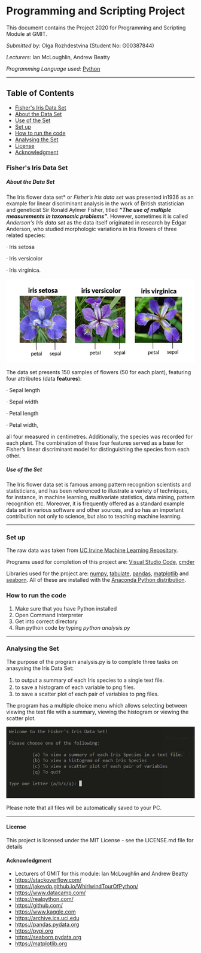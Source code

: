# Programming and Scripting Project

This document contains the Project 2020 for Programming and Scripting Module at GMIT. 

*Submitted by:* Olga Rozhdestvina (Student No: G00387844) 

*Lecturers:* Ian McLoughlin, Andrew Beatty 

*Programming Language used:* [Python](https://www.python.org/)

------

## Table of Contents

* [Fisher's Iris Data Set](https://github.com/olgarozhdestvina/pands-project#fisher's-iris-data-set)
* [About the Data Set](https://github.com/olgarozhdestvina/pands-project#about-the-data-set)
* [Use of the Set](https://github.com/olgarozhdestvina/pands-project#use-of-the-set)
* [Set up](https://github.com/olgarozhdestvina/pands-project#set-up)
* [How to run the code](https://github.com/olgarozhdestvina/pands-project#how-to-run-the-code)
* [Analysing the Set](https://github.com/olgarozhdestvina/pands-project#analysing-the-set)
* [License](https://github.com/olgarozhdestvina/pands-project#license)
* [Acknowledgment](https://github.com/olgarozhdestvina/pands-project#acknowledgment)


### Fisher's Iris Data Set

##### About the Data Set

The Iris flower data set* or *Fisher’s Iris data set* was presented in1936 as an example for linear discriminant analysis in the work of British statistician and geneticist Sir Ronald Aylmer Fisher, titled __*“The use of multiple measurements in taxonomic problems”*__. However, sometimes it is called *Anderson's Iris data set*  as the data itself originated in research by Edgar Anderson, who studied morphologic variations in Iris flowers of three related species: 

·   Iris setosa

·   Iris versicolor 

·   Iris virginica. 

  ![](https://raw.githubusercontent.com/olgarozhdestvina/pands-project/master/Used%20Images/iris-species.jpg)

 The data set presents 150 samples of flowers (50 for each plant), featuring four attributes (data **features**):

·   Sepal length

·   Sepal width

·   Petal length

·   Petal width,

all four measured in centimetres. Additionally, the species was recorded for each plant. The combination of these four features served as a base for Fisher’s linear discriminant model for distinguishing the species from each other. 

 

##### Use of the Set

The Iris flower data set is famous among pattern recognition scientists and statisticians, and has been referenced to illustrate a variety of techniques, for instance, in machine learning, multivariate statistics, data mining, pattern recognition etc. Moreover, it is frequently offered as a standard example data set in various software and other sources, and so has an important contribution not only to science, but also to teaching machine learning. 

------



### Set up

The raw data was taken from  [UC Irvine Machine Learning Repository](https://archive.ics.uci.edu/ml/datasets/iris). 

Programs used for completion of this project are: [Visual Studio Code](https://code.visualstudio.com/), [cmder](http://cmder.net/)

Libraries used for the project are: [numpy](https://numpy.org/), [tabulate](https://pypi.org/project/tabulate/), [pandas](https://pandas.pydata.org/), [matplotlib](https://matplotlib.org/) and [seaborn](https://seaborn.pydata.org/). All of these are installed with the [Anaconda Python distribution](https://www.anaconda.com/). 

 

###  How to run the code

1. Make sure that you have Python installed
2. Open Command Interpreter 
3. Get into correct directory
4. Run python code by typing *python analysis.py*

------

### Analysing the Set

The purpose of the program analysis.py is to complete three tasks on anasysing the Iris Data Set: 

1. to output a summary of each Iris species to a single text ﬁle.
2. to save a histogram of each variable to png ﬁles.
3. to save a scatter plot of each pair of variables to png files.

The program has a multiple choice menu which allows selecting between viewing the text file with a summary, viewing the histogram or viewing the scatter plot. 

 ![](https://raw.githubusercontent.com/olgarozhdestvina/pands-project/master/Used%20Images/menu.jpg)

Please note that all files will be automatically saved to your PC.


------

#### License

This project is licensed under the MIT License - see the LICENSE.md file for details



#### Acknowledgment

- Lecturers of GMIT for this module: Ian McLoughlin and Andrew Beatty 
- https://stackoverflow.com/
- https://jakevdp.github.io/WhirlwindTourOfPython/
- https://www.datacamp.com/
- https://realpython.com/
- https://github.com/
- https://www.kaggle.com
- https://archive.ics.uci.edu
- https://pandas.pydata.org
- https://pypi.org
- https://seaborn.pydata.org
- https://matplotlib.org
